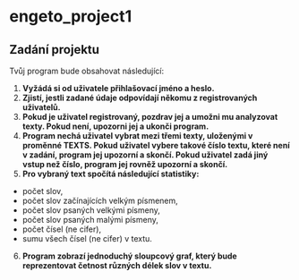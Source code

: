# engeto_project1

## Zadání projektu
Tvůj program bude obsahovat následující:
1. **Vyžádá si od uživatele přihlašovací jméno a heslo.**
2. **Zjistí, jestli zadané údaje odpovídají někomu z registrovaných uživatelů.**
3. **Pokud je uživatel registrovaný, pozdrav jej a umožni mu analyzovat texty. Pokud není, upozorni jej a ukonči program.**
4. **Program nechá uživatel vybrat mezi třemi texty, uloženými v proměnné TEXTS. Pokud uživatel vybere takové číslo textu, které není v zadání, program jej upozorní a skončí. Pokud uživatel zadá jiný vstup než číslo, program jej rovněž upozorní a skončí.**
5. **Pro vybraný text spočítá následující statistiky:**
- počet slov,
- počet slov začínajících velkým písmenem,
- počet slov psaných velkými písmeny,
- počet slov psaných malými písmeny,
- počet čísel (ne cifer),
- sumu všech čísel (ne cifer) v textu.
6. **Program zobrazí jednoduchý sloupcový graf, který bude reprezentovat četnost různých délek slov v textu.**

